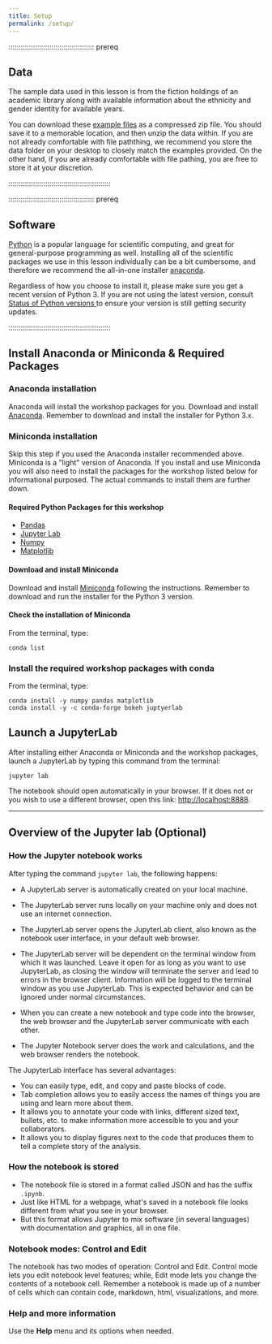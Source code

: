 ```yaml
---
title: Setup
permalink: /setup/
---
```


::::::::::::::::::::::::::::::::::::::::::  prereq

## Data

The sample data used in this lesson is from the fiction holdings of an academic library along with available information about the ethnicity and gender identity for available years.

You can download these [example files][dataset] as a compressed zip file. You should save it to a memorable location, and then unzip the data within. If you are not already comfortable with file paththing, we recommend you store the data folder on your desktop to closely match the examples provided. On the other hand, if you are already comfortable with file pathing, you are free to store it at your discretion.
    

::::::::::::::::::::::::::::::::::::::::::::::::::

::::::::::::::::::::::::::::::::::::::::::  prereq

## Software

[Python](https://python.org) is a popular language for scientific computing, and great for
general-purpose programming as well. Installing all of the scientific packages we use in this lesson
individually can be a bit cumbersome, and therefore we recommend the all-in-one
installer [anaconda](https://www.anaconda.com/).

Regardless of how you choose to install it, please make sure you get a recent version of Python 3.  If you are not using the latest version, consult [Status of Python versions
](https://devguide.python.org/versions/) to ensure your version is still getting security updates.



::::::::::::::::::::::::::::::::::::::::::::::::::

## Install Anaconda or Miniconda & Required Packages

### Anaconda installation

Anaconda will install the workshop packages for you. 
Download and install [Anaconda](https://www.anaconda.com/distribution/).
Remember to download and install the installer for Python 3.x.

### Miniconda installation

Skip this step if you used the Anaconda installer recommended above. Miniconda is a "light" version of Anaconda. If you install and use Miniconda you will also need to install the  packages for the workshop listed below for informational purposed.  The actual commands to install them are further down.

#### Required Python Packages for this workshop

- [Pandas](https://pandas.pydata.org/)
- [Jupyter Lab](https://jupyter.org/)
- [Numpy](https://www.numpy.org/)
- [Matplotlib](https://matplotlib.org/)

#### Download and install Miniconda

Download and install [Miniconda](https://conda.pydata.org/miniconda.html)
following the instructions. Remember to download and run the installer for the
Python 3 version.

#### Check the installation of Miniconda

From the terminal, type:

```
conda list
```

### Install the required workshop packages with conda

From the terminal, type:

```
conda install -y numpy pandas matplotlib
conda install -y -c conda-forge bokeh juptyerlab
```

## Launch a JupyterLab

After installing either Anaconda or Miniconda and the workshop packages,
launch a JupyterLab by typing this command from the terminal:

```
jupyter lab
```

The notebook should open automatically in your browser. If it does not or you
wish to use a different browser, open this link: [http://localhost:8888](https://localhost:8888).

***

## Overview of the Jupyter lab (Optional)

### How the Jupyter notebook works

After typing the command `jupyter lab`, the following happens:

- A JupyterLab server is automatically created on your local machine.

- The JupyterLab server runs locally on your machine only and does not
  use an internet connection.

- The JupyterLab server opens the JupyterLab client, also known
  as the notebook user interface, in your default web browser.

- The JupyterLab server will be dependent on the terminal window from which it was launched. Leave it open for as long as you want to use JupyterLab, as closing the window will terminate the server and lead to errors in the browser client. Information will be logged to the terminal window as you use JupyterLab.  This is expected behavior and can be ignored under normal circumstances.

- When you can create a new notebook and type code into the browser, the web
  browser and the JupyterLab server communicate with each other.
  

- The Jupyter Notebook server does the work and calculations, and the web
  browser renders the notebook.


The JupyterLab interface has several advantages:

- You can easily type, edit, and copy and paste blocks of code.
- Tab completion allows you to easily access the names of things you are using
  and learn more about them.
- It allows you to annotate your code with links, different sized text,
  bullets, etc. to make information more accessible to you and your
  collaborators.
- It allows you to display figures next to the code that produces them
  to tell a complete story of the analysis.


### How the notebook is stored

- The notebook file is stored in a format called JSON and has the suffix
  `.ipynb`.
- Just like HTML for a webpage, what's saved in a notebook file looks
  different from what you see in your browser.
- But this format allows Jupyter to mix software (in several languages) with
  documentation and graphics, all in one file.

### Notebook modes: Control and Edit

The notebook has two modes of operation: Control and Edit. Control mode lets
you edit notebook level features; while, Edit mode lets you change the
contents of a notebook cell. Remember a notebook is made up of a number of
cells which can contain code, markdown, html, visualizations, and more.

### Help and more information

Use the **Help** menu and its options when needed.


[dataset]: episodes/files/data.zip 